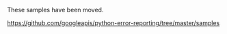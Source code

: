 These samples have been moved.

https://github.com/googleapis/python-error-reporting/tree/master/samples
